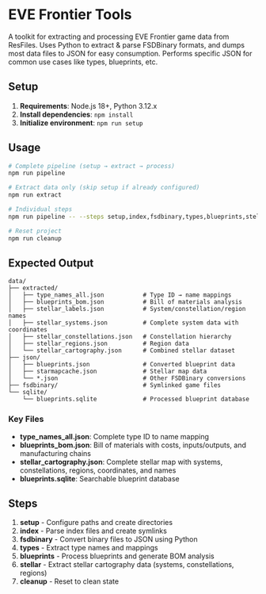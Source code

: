 # EVE Frontier Tools

A toolkit for extracting and processing EVE Frontier game data from ResFiles.
Uses Python to extract & parse FSDBinary formats, and dumps most data files to JSON for easy consumption.
Performs specific JSON for common use cases like types, blueprints, etc.

## Setup

1. **Requirements**: Node.js 18+, Python 3.12.x
2. **Install dependencies**: `npm install`
3. **Initialize environment**: `npm run setup`

## Usage

```bash
# Complete pipeline (setup → extract → process)
npm run pipeline

# Extract data only (skip setup if already configured)
npm run extract

# Individual steps
npm run pipeline -- --steps setup,index,fsdbinary,types,blueprints,stellar

# Reset project
npm run cleanup
```

## Expected Output

```
data/
├── extracted/
│   ├── type_names_all.json           # Type ID → name mappings
│   ├── blueprints_bom.json           # Bill of materials analysis
│   ├── stellar_labels.json           # System/constellation/region names
│   ├── stellar_systems.json          # Complete system data with coordinates
│   ├── stellar_constellations.json   # Constellation hierarchy
│   ├── stellar_regions.json          # Region data
│   └── stellar_cartography.json      # Combined stellar dataset
├── json/
│   ├── blueprints.json               # Converted blueprint data
│   ├── starmapcache.json             # Stellar map data
│   └── *.json                        # Other FSDBinary conversions
├── fsdbinary/                        # Symlinked game files
└── sqlite/
    └── blueprints.sqlite             # Processed blueprint database
```

### Key Files

- **type_names_all.json**: Complete type ID to name mapping
- **blueprints_bom.json**: Bill of materials with costs, inputs/outputs, and manufacturing chains
- **stellar_cartography.json**: Complete stellar map with systems, constellations, regions, coordinates, and names
- **blueprints.sqlite**: Searchable blueprint database

## Steps

1. **setup** - Configure paths and create directories
2. **index** - Parse index files and create symlinks
3. **fsdbinary** - Convert binary files to JSON using Python
4. **types** - Extract type names and mappings
5. **blueprints** - Process blueprints and generate BOM analysis
6. **stellar** - Extract stellar cartography data (systems, constellations, regions)
7. **cleanup** - Reset to clean state
